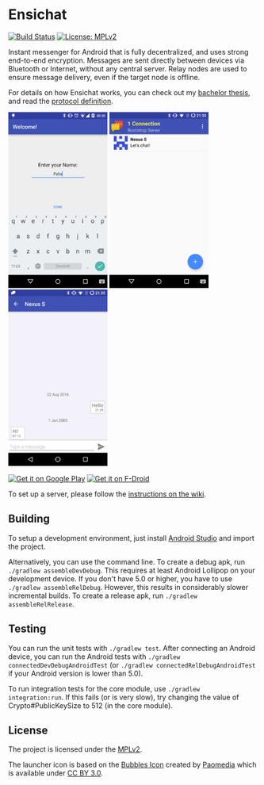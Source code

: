 Ensichat
========

[![Build Status](https://travis-ci.org/Nutomic/ensichat.svg?branch=master)](https://travis-ci.org/Nutomic/ensichat)
[![License: MPLv2](https://img.shields.io/badge/License-MPLv2-blue.svg)](https://opensource.org/licenses/MPL-2.0)

Instant messenger for Android that is fully decentralized, and uses strong end-to-end
encryption. Messages are sent directly between devices via Bluetooth or Internet, without any
central server. Relay nodes are used to ensure message delivery, even if the target node is 
offline.

For details on how Ensichat works, you can check out my [bachelor thesis](docs/bachelor-thesis.pdf), and
read the [protocol definition](PROTOCOL.md).

<img src="graphics/screenshot_phone_1.png" alt="screenshot 1" width="200" />
<img src="graphics/screenshot_phone_2.png" alt="screenshot 2" width="200" />
<img src="graphics/screenshot_phone_3.png" alt="screenshot 3" width="200" />

[![Get it on Google Play](https://developer.android.com/images/brand/en_generic_rgb_wo_60.png)](https://play.google.com/store/apps/details?id=com.nutomic.ensichat) [![Get it on F-Droid](https://f-droid.org/wiki/images/0/06/F-Droid-button_get-it-on.png)](https://f-droid.org/repository/browse/?fdid=com.nutomic.ensichat)

To set up a server, please follow the [instructions on the wiki](https://github.com/Nutomic/ensichat/wiki/Running-your-own-server).

Building
--------

To setup a development environment, just install [Android Studio](https://developer.android.com/sdk/)
and import the project.

Alternatively, you can use the command line. To create a debug apk, run `./gradlew assembleDevDebug`.
This requires at least Android Lollipop on your development device. If you don't have 5.0 or higher,
you have to use `./gradlew assembleRelDebug`. However, this results in considerably slower
incremental builds. To create a release apk, run `./gradlew assembleRelRelease`.

Testing
-------

You can run the unit tests with `./gradlew test`. After connecting an Android device, you can run
the Android tests with `./gradlew connectedDevDebugAndroidTest` (or
`./gradlew connectedRelDebugAndroidTest` if your Android version is  lower than 5.0).

To run integration tests for the core module, use `./gradlew integration:run`. If this fails (or
is very slow), try changing the value of Crypto#PublicKeySize to 512 (in the core module).

License
-------
The project is licensed under the [MPLv2](LICENSE).

The launcher icon is based on the [Bubbles Icon](https://www.iconfinder.com/icons/285667/bubbles_icon) created by [Paomedia](https://www.iconfinder.com/paomedia) which is available under [CC BY 3.0](http://creativecommons.org/licenses/by/3.0/).
